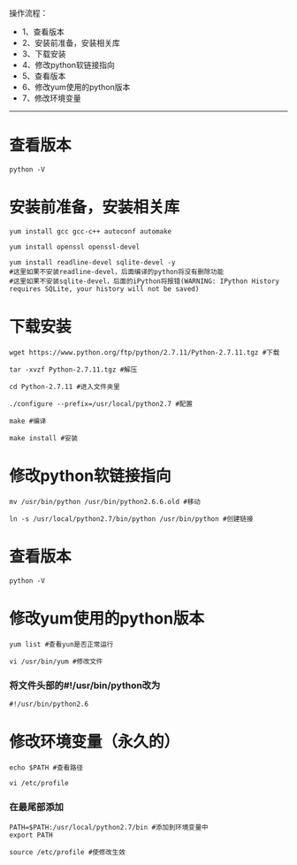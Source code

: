 操作流程：
- 1、查看版本
- 2、安装前准备，安装相关库
- 3、下载安装
- 4、修改python软链接指向
- 5、查看版本
- 6、修改yum使用的python版本
- 7、修改环境变量

----------
# 查看版本
```
python -V
```
# 安装前准备，安装相关库
```
yum install gcc gcc-c++ autoconf automake

yum install openssl openssl-devel

yum install readline-devel sqlite-devel -y
#这里如果不安装readline-devel，后面编译的python将没有删除功能
#这里如果不安装sqlite-devel，后面的iPython将报错(WARNING: IPython History requires SQLite, your history will not be saved)
```

# 下载安装
```
wget https://www.python.org/ftp/python/2.7.11/Python-2.7.11.tgz #下载

tar -xvzf Python-2.7.11.tgz #解压

cd Python-2.7.11 #进入文件夹里

./configure --prefix=/usr/local/python2.7 #配置

make #编译

make install #安装
```

# 修改python软链接指向
```
mv /usr/bin/python /usr/bin/python2.6.6.old #移动

ln -s /usr/local/python2.7/bin/python /usr/bin/python #创建链接
```
# 查看版本
```
python -V
```

# 修改yum使用的python版本
```
yum list #查看yun是否正常运行

vi /usr/bin/yum #修改文件
```

### 将文件头部的#!/usr/bin/python改为
```
#!/usr/bin/python2.6
```

# 修改环境变量（永久的）
```
echo $PATH #查看路径
```

```
vi /etc/profile
```

### 在最尾部添加
```
PATH=$PATH:/usr/local/python2.7/bin #添加到环境变量中
export PATH 
```

```
source /etc/profile #使修改生效
```